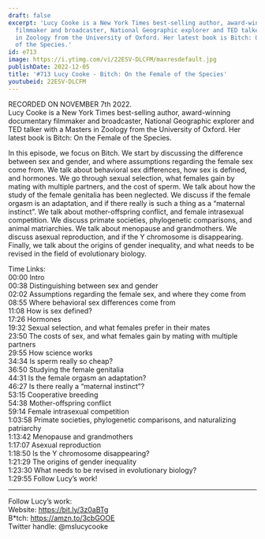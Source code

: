 ```yaml
---
draft: false
excerpt: 'Lucy Cooke is a New York Times best-selling author, award-winning documentary
  filmmaker and broadcaster, National Geographic explorer and TED talker with a Masters
  in Zoology from the University of Oxford. Her latest book is Bitch: On the Female
  of the Species.'
id: e713
image: https://i.ytimg.com/vi/22ESV-DLCFM/maxresdefault.jpg
publishDate: 2022-12-05
title: '#713 Lucy Cooke - Bitch: On the Female of the Species'
youtubeid: 22ESV-DLCFM
---
```

RECORDED ON NOVEMBER 7th 2022.  
Lucy Cooke is a New York Times best-selling author, award-winning documentary filmmaker and broadcaster, National Geographic explorer and TED talker with a Masters in Zoology from the University of Oxford. Her latest book is Bitch: On the Female of the Species.

In this episode, we focus on Bitch. We start by discussing the difference between sex and gender, and where assumptions regarding the female sex come from. We talk about behavioral sex differences, how sex is defined, and hormones. We go through sexual selection, what females gain by mating with multiple partners, and the cost of sperm. We talk about how the study of the female genitalia has been neglected. We discuss if the female orgasm is an adaptation, and if there really is such a thing as a “maternal instinct”. We talk about mother-offspring conflict, and female intrasexual competition. We discuss primate societies, phylogenetic comparisons, and animal matriarchies. We talk about menopause and grandmothers. We discuss asexual reproduction, and if the Y chromosome is disappearing. Finally, we talk about the origins of gender inequality, and what needs to be revised in the field of evolutionary biology.

Time Links:  
00:00 Intro  
00:38  Distinguishing between sex and gender  
02:02  Assumptions regarding the female sex, and where they come from  
08:55  Where behavioral sex differences come from  
11:08  How is sex defined?  
17:26  Hormones  
19:32  Sexual selection, and what females prefer in their mates  
23:50  The costs of sex, and what females gain by mating with multiple partners  
29:55  How science works  
34:34  Is sperm really so cheap?  
36:50  Studying the female genitalia  
44:31  Is the female orgasm an adaptation?  
46:27  Is there really a “maternal instinct”?  
53:15  Cooperative breeding  
54:38  Mother-offspring conflict  
59:14  Female intrasexual competition  
1:03:58  Primate societies, phylogenetic comparisons, and naturalizing patriarchy  
1:13:42  Menopause and grandmothers  
1:17:07  Asexual reproduction  
1:18:50  Is the Y chromosome disappearing?  
1:21:29  The origins of gender inequality  
1:23:30  What needs to be revised in evolutionary biology?  
1:29:55  Follow Lucy’s work!

---

Follow Lucy’s work:  
Website: https://bit.ly/3z0aBTg  
B*tch: https://amzn.to/3cbGOOE  
Twitter handle: @mslucycooke
